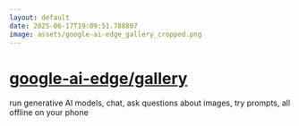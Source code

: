 ```yaml
---
layout: default
date: 2025-06-17T19:09:51.788807
image: assets/google-ai-edge_gallery_cropped.png
---
```


# [google-ai-edge/gallery](https://github.com/google-ai-edge/gallery)

run generative AI models, chat, ask questions about images, try prompts, all offline on your phone
